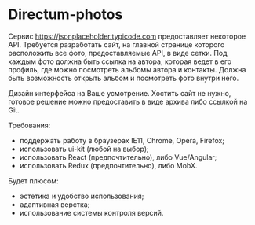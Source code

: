 # Directum-photos

Сервис https://jsonplaceholder.typicode.com предоставляет некоторое API. Требуется разработать сайт, на главной странице которого расположить все фото, предоставляемые API, в виде сетки. Под каждым фото должна быть ссылка на автора, которая ведет в его профиль, где можно посмотреть альбомы автора и контакты. Должна быть возможность открыть альбом и посмотреть фото внутри него.

Дизайн интерфейса на Ваше усмотрение. 
Хостить сайт не нужно, готовое решение можно предоставить в виде архива либо ссылкой на Git. 

Требования:
- поддержать работу в браузерах IE11, Chrome, Opera, Firefox;
- использовать ui-kit (любой на выбор);
- использовать React (предпочтительно), либо Vue/Angular;
- использовать Redux (предпочтительно), либо MobX.

Будет плюсом:
- эстетика и удобство использования;
- адаптивная верстка;
- использование системы контроля версий.
